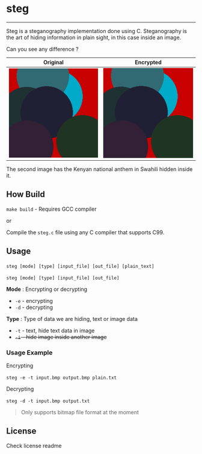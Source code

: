# steg

---

Steg is a steganography implementation done using C. Steganography is the art of hiding information in plain sight, in this case inside an image.

 Can you see any difference ?

|        Original         |              Encrypted              |
| :---------------------: | :---------------------------------: |
| ![Original](test-files/original.bmp) | ![Encrypted](generated-files/enc-output.bmp) |

The second image has the Kenyan national anthem in Swahili hidden inside it.

## How Build

`make build` - Requires GCC compiler 

or

Compile the `steg.c` file using any C compiler that  supports C99.

## Usage

`steg [mode] [type] [input_file] [out_file] [plain_text]`

`steg [mode] [type] [input_file] [out_file]`

**Mode** : Encrypting or decrypting

- `-e` - encrypting
- `-d` - decrypting

**Type** : Type of data we are hiding, text or image data

- `-t` - text, hide text data in image
- ~~`-i` - hide image inside another image~~

### Usage Example

Encrypting

`steg -e -t input.bmp output.bmp plain.txt`

Decrypting

`steg -d -t input.bmp output.txt`

> Only supports bitmap file format at the moment

## License

Check license readme

